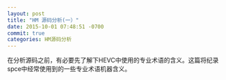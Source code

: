 ```yaml
---
layout: post
title: "HM 源码分析(一）"
date: 2015-10-01 07:48:51 -0700
commit: true
categories: HM源码分析
---
```

在分析源码之前，有必要先了解下HEVC中使用的专业术语的含义。这篇将纪录spce中经常使用到的一些专业术语机器含义。
<!--more-->


